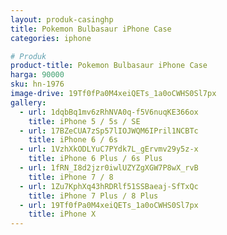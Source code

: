 ```yaml
---
layout: produk-casinghp
title: Pokemon Bulbasaur iPhone Case
categories: iphone

# Produk
product-title: Pokemon Bulbasaur iPhone Case
harga: 90000
sku: hn-1976
image-drive: 19Tf0fPa0M4xeiQETs_1a0oCWHS0Sl7px
gallery:
  - url: 1dqbBq1mv6zRhNVA0q-f5V6nuqKE366ox
    title: iPhone 5 / 5s / SE
  - url: 17BZeCUA7zSp57lIOJWQM6IPril1NCBTc
    title: iPhone 6 / 6s
  - url: 1VzhXkODLYuC7PYdk7L_gErvmv29y5z-x
    title: iPhone 6 Plus / 6s Plus
  - url: 1fRN_I8d2jzr0iwlUZYZgXGW7P8wX_rvB
    title: iPhone 7 / 8
  - url: 1Zu7KphXq43hRDRlf51SSBaeaj-SfTxQc
    title: iPhone 7 Plus / 8 Plus
  - url: 19Tf0fPa0M4xeiQETs_1a0oCWHS0Sl7px
    title: iPhone X
---
```

